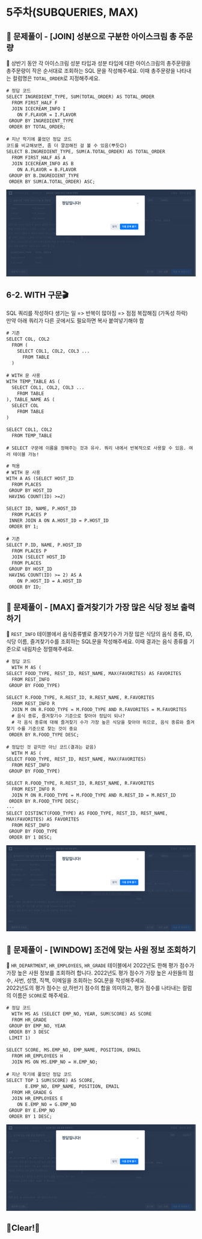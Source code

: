# 5주차(SUBQUERIES, MAX)

## 🏁 문제풀이 - [JOIN] 성분으로 구분한 아이스크림 총 주문량
🌱 상반기 동안 각 아이스크림 성분 타입과 성분 타입에 대한 아이스크림의 총주문량을 총주문량이 작은 순서대로 조회하는 SQL 문을 작성해주세요. 
이때 총주문량을 나타내는 컬럼명은 `TOTAL_ORDER`로 지정해주세요.

```
# 정답 코드
SELECT INGREDIENT_TYPE, SUM(TOTAL_ORDER) AS TOTAL_ORDER
  FROM FIRST_HALF F
  JOIN ICECREAM_INFO I
    ON F.FLAVOR = I.FLAVOR
 GROUP BY INGREDIENT_TYPE
 ORDER BY TOTAL_ORDER;

# 지난 학기에 풀었던 정답 코드
코드를 비교해보면, 좀 더 깔끔해진 걸 볼 수 있음(뿌듯😊)
SELECT B.INGREDIENT_TYPE, SUM(A.TOTAL_ORDER) AS TOTAL_ORDER
  FROM FIRST_HALF AS A
  JOIN ICECREAM_INFO AS B
    ON A.FLAVOR = B.FLAVOR
 GROUP BY B.INGREDIENT_TYPE
 ORDER BY SUM(A.TOTAL_ORDER) ASC;
 ```

![alt text](image.png)


## 6-2. WITH 구문🎬
SQL 쿼리를 작성하다 생기는 일 => 반복이 많아짐 => 점점 복잡해짐 (가독성 하락)\
만약 아래 쿼리가 다른 곳에서도 필요하면 복사 붙여넣기해야 함

```
# 기존
SELECT COL, COL2
  FROM (
    SELECT COL1, COL2, COL3 ...
      FROM TABLE
  )

# WITH 문 사용
WITH TEMP_TABLE AS (
  SELECT COL1, COL2, COL3 ...
    FROM TABLE
), TABLE_NAME AS (
  SELECT COL
    FROM TABLE
) 

SELECT COL1, COL2
  FROM TEMP_TABLE

# SELECT 구문에 이름을 정해주는 것과 유사. 쿼리 내에서 반복적으로 사용할 수 있음. 여러 테이블 가능!
```
```
# 적용
# WITH 문 사용
WITH A AS (SELECT HOST_ID
  FROM PLACES
 GROUP BY HOST_ID
 HAVING COUNT(ID) >=2)

SELECT ID, NAME, P.HOST_ID
  FROM PLACES P
 INNER JOIN A ON A.HOST_ID = P.HOST_ID
 ORDER BY 1;

# 기존
SELECT P.ID, NAME, P.HOST_ID
  FROM PLACES P
  JOIN (SELECT HOST_ID
  FROM PLACES
 GROUP BY HOST_ID
 HAVING COUNT(ID) >= 2) AS A 
    ON P.HOST_ID = A.HOST_ID
 ORDER BY ID;
```


## 🏁 문제풀이 - [MAX] 즐겨찾기가 가장 많은 식당 정보 출력하기
🌱 `REST_INFO` 테이블에서 음식종류별로 즐겨찾기수가 가장 많은 식당의 음식 종류, ID, 식당 이름, 즐겨찾기수를 조회하는 SQL문을 작성해주세요.
이때 결과는 음식 종류를 기준으로 내림차순 정렬해주세요.

```
# 정답 코드
  WITH M AS (
SELECT FOOD_TYPE, REST_ID, REST_NAME, MAX(FAVORITES) AS FAVORITES
  FROM REST_INFO
 GROUP BY FOOD_TYPE)
 
SELECT R.FOOD_TYPE, R.REST_ID, R.REST_NAME, R.FAVORITES
  FROM REST_INFO R
  JOIN M ON R.FOOD_TYPE = M.FOOD_TYPE AND R.FAVORITES = M.FAVORITES 
  # 음식 종류, 즐겨찾기수 기준으로 찾아야 정답이 되나?
  # 각 음식 종류에 대해 즐겨찾기 수가 가장 높은 식당을 찾아야 하므로, 음식 종류와 즐겨찾기 수를 기준으로 찾는 것이 중요
 ORDER BY R.FOOD_TYPE DESC;
 
# 정답인 것 같지만 아닌 코드(결과는 같음)
  WITH M AS (
SELECT FOOD_TYPE, REST_ID, REST_NAME, MAX(FAVORITES)
  FROM REST_INFO
 GROUP BY FOOD_TYPE)
 
SELECT R.FOOD_TYPE, R.REST_ID, R.REST_NAME, R.FAVORITES
  FROM REST_INFO R
  JOIN M ON R.FOOD_TYPE = M.FOOD_TYPE AND R.REST_ID = M.REST_ID
 ORDER BY R.FOOD_TYPE DESC;
---
SELECT DISTINCT(FOOD_TYPE) AS FOOD_TYPE, REST_ID, REST_NAME, MAX(FAVORITES) AS FAVORITES
  FROM REST_INFO
 GROUP BY FOOD_TYPE
 ORDER BY 1 DESC;
 ```
 ![alt text](image-2.png)


## 🏁 문제풀이 - [WINDOW] 조건에 맞는 사원 정보 조회하기
🌱 `HR_DEPARTMENT`, `HR_EMPLOYEES`, `HR_GRADE` 테이블에서 2022년도 한해 평가 점수가 가장 높은 사원 정보를 조회하려 합니다. 2022년도 평가 점수가 가장 높은 사원들의 점수, 사번, 성명, 직책, 이메일을 조회하는 SQL문을 작성해주세요.\
2022년도의 평가 점수는 상,하반기 점수의 합을 의미하고, 평가 점수를 나타내는 컬럼의 이름은 `SCORE`로 해주세요.

```
# 정답 코드
  WITH MS AS (SELECT EMP_NO, YEAR, SUM(SCORE) AS SCORE
  FROM HR_GRADE
 GROUP BY EMP_NO, YEAR
 ORDER BY 3 DESC
 LIMIT 1)

SELECT SCORE, MS.EMP_NO, EMP_NAME, POSITION, EMAIL
  FROM HR_EMPLOYEES H
  JOIN MS ON MS.EMP_NO = H.EMP_NO;

# 지난 학기에 풀었던 정답 코드
SELECT TOP 1 SUM(SCORE) AS SCORE,
       E.EMP_NO, EMP_NAME, POSITION, EMAIL
  FROM HR_GRADE G
  JOIN HR_EMPLOYEES E
    ON E.EMP_NO = G.EMP_NO
 GROUP BY E.EMP_NO
 ORDER BY 1 DESC;
 ```
![alt text](image-3.png)


## 🧽Clear!🫧